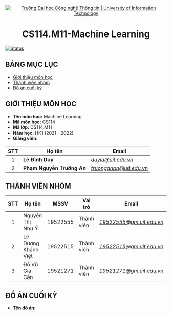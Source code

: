 <!-- Banner -->
<p align="center">
  <a href="https://www.uit.edu.vn/" title="Trường Đại học Công nghệ Thông tin" style="border: none;">
    <img src="https://i.imgur.com/WmMnSRt.png" alt="Trường Đại học Công nghệ Thông tin | University of Information Technology">
  </a>
</p>

<!-- Title -->
<h1 align="center"><b>CS114.M11-Machine Learning</b></h1>

[![Status](https://img.shields.io/badge/status-woking-brightgreen?style=flat-square)](https://github.com/ynguyenntc/CS114.M11)

<!-- Main -->

## BẢNG MỤC LỤC
* [Giới thiệu môn học](#giới-thiệu-môn-học)
* [Thành viên nhóm](#thành-viên-nhóm)
* [Đồ án cuối kỳ](#đồ-án-cuối-kỳ)

## GIỚI THIỆU MÔN HỌC
* **Tên môn học:** Machine Learning
* **Mã môn học:** CS114
* **Mã lớp:** CS114.M11
* **Năm học:** HK1 (2021 - 2022)
* **Giảng viên:**

| STT | Họ tên | Email |
| :---: | --- | --- |
| 1 | **Lê Đình Duy** | *duyld@uit.edu.vn* |
| 2 | **Phạm Nguyễn Trường An** | *truonganpn@uit.edu.vn*  |

## THÀNH VIÊN NHÓM
| STT | Họ tên | MSSV | Vai trò | Email | Github | Facebook |
| :---: | --- | --- | --- | --- | --- | --- |
| 1 | Nguyễn Thị Như Ý | 19522555 | Thành viên | *19522555@gm.uit.edu.vn* | [ynguyenntc](https://github.com/ynguyenntc) | [ynguyen.ntc](https://www.facebook.com/ynguyen.ntc) |
| 2 | Lê Dương Khánh Việt | 19522515 |Thành viên |*19522515@gm.uit.edu.vn*   | [19522515](https://github.com/19522515)  |[viethappy](https://www.facebook.com/viethappy) |
| 3 |  Đỗ Vũ Gia Cần | 19521271 | Thành viên | *19521271@gm.uit.edu.vn* | [dovugiacan14](https://github.com/dovugiacan14) | [furykid14](https://www.facebook.com/profile.php?id=100006960159441) |
## ĐỒ ÁN CUỐI KỲ
* **Tên đồ án:** 


